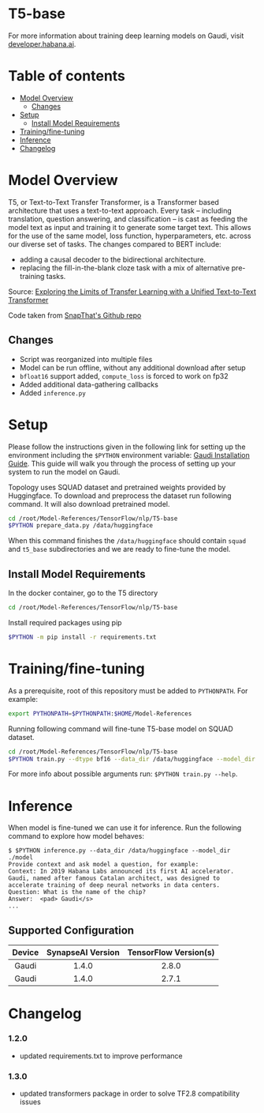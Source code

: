 # T5-base

For more information about training deep learning models on Gaudi, visit [developer.habana.ai](https://developer.habana.ai/resources/).

# Table of contents

- [Model Overview](#model-overview)
  - [Changes](#changes)
- [Setup](#setup)
  - [Install Model Requirements](#install-model-requirements)
- [Training/fine-tuning](#trainingfine-tuning)
- [Inference](#inference)
- [Changelog](#changelog)

# Model Overview

T5, or Text-to-Text Transfer Transformer, is a Transformer based architecture that uses a text-to-text approach.
Every task – including translation, question answering, and classification – is cast as feeding the model text
as input and training it to generate some target text. This allows for the use of the same model,
loss function, hyperparameters, etc. across our diverse set of tasks. The changes compared to BERT include:

* adding a causal decoder to the bidirectional architecture.
* replacing the fill-in-the-blank cloze task with a mix of alternative pre-training tasks.

Source: [Exploring the Limits of Transfer Learning with a Unified Text-to-Text Transformer](https://arxiv.org/abs/1910.10683)

Code taken from [SnapThat's Github repo](https://github.com/snapthat/TF-T5-text-to-text/blob/master/snapthatT5/notebooks/TF-T5-%20Training.ipynb)

## Changes

- Script was reorganized into multiple files
- Model can be run offline, without any additional download after setup
- `bfloat16` support added, `compute_loss` is forced to work on fp32
- Added additional data-gathering callbacks
- Added `inference.py`

# Setup

Please follow the instructions given in the following link for setting up the
environment including the `$PYTHON` environment variable: [Gaudi Installation
Guide](https://docs.habana.ai/en/latest/Installation_Guide/GAUDI_Installation_Guide.html).
This guide will walk you through the process of setting up your system to run
the model on Gaudi.

Topology uses SQUAD dataset and pretrained weights provided by Huggingface. To download and preprocess the dataset run following command. It will also download pretrained model.

```bash
cd /root/Model-References/TensorFlow/nlp/T5-base
$PYTHON prepare_data.py /data/huggingface
```

When this command finishes the `/data/huggingface` should contain `squad` and `t5_base` subdirectories and we are ready to fine-tune the model.

## Install Model Requirements

In the docker container, go to the T5 directory
```bash
cd /root/Model-References/TensorFlow/nlp/T5-base
```
Install required packages using pip
```bash
$PYTHON -m pip install -r requirements.txt
```

# Training/fine-tuning

As a prerequisite, root of this repository must be added to `PYTHONPATH`. For example:
```bash
export PYTHONPATH=$PYTHONPATH:$HOME/Model-References
```

Running following command will fine-tune T5-base model on SQUAD dataset.

```bash
cd /root/Model-References/TensorFlow/nlp/T5-base
$PYTHON train.py --dtype bf16 --data_dir /data/huggingface --model_dir ./model
```

For more info about possible arguments run: `$PYTHON train.py --help`.

# Inference

When model is fine-tuned we can use it for inference. Run the following command to explore how model behaves:

```
$ $PYTHON inference.py --data_dir /data/huggingface --model_dir ./model
Provide context and ask model a question, for example:
Context: In 2019 Habana Labs announced its first AI accelerator. Gaudi, named after famous Catalan architect, was designed to accelerate training of deep neural networks in data centers.
Question: What is the name of the chip?
Answer:  <pad> Gaudi</s>
...
```

## Supported Configuration

| Device | SynapseAI Version | TensorFlow Version(s)  |
|:------:|:-----------------:|:-----:|
| Gaudi  | 1.4.0             | 2.8.0 |
| Gaudi  | 1.4.0             | 2.7.1 |

# Changelog
### 1.2.0
* updated requirements.txt to improve performance
### 1.3.0
* updated transformers package in order to solve TF2.8 compatibility issues
